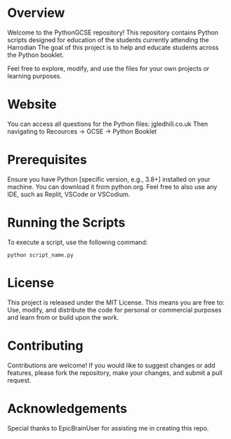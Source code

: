 # Overview

Welcome to the PythonGCSE repository! This repository contains Python scripts designed for education of the students currently attending the Harrodian
The goal of this project is to help and educate students across the Python booklet.
    
Feel free to explore, modify, and use the files for your own projects or learning purposes.

# Website

You can access all questions for the Python files: jgledhill.co.uk
Then navigating to Recources -> GCSE -> Python Booklet

# Prerequisites

Ensure you have Python [specific version, e.g., 3.8+] installed on your machine. You can download it from python.org.
Feel free to also use any IDE, such as Replit, VSCode or VSCodium.

# Running the Scripts

To execute a script, use the following command:
	
	python script_name.py

# License

This project is released under the MIT License. This means you are free to: Use, modify, and distribute the code for personal or commercial purposes and learn from or build upon the work.

# Contributing

Contributions are welcome! If you would like to suggest changes or add features, please fork the repository, make your changes, and submit a pull request.

# Acknowledgements

Special thanks to EpicBrainUser for assisting me in creating this repo.

